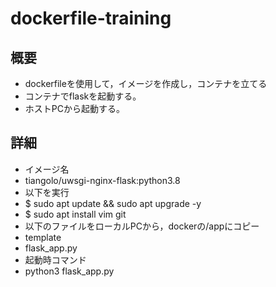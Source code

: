 # dockerfile-training

## 概要
- dockerfileを使用して，イメージを作成し，コンテナを立てる
- コンテナでflaskを起動する。
- ホストPCから起動する。

## 詳細
- イメージ名
 - tiangolo/uwsgi-nginx-flask:python3.8
- 以下を実行
 - $ sudo apt update && sudo apt upgrade -y
 - $ sudo apt install vim git
 - 以下のファイルをローカルPCから，dockerの/appにコピー
 - template
 - flask_app.py
- 起動時コマンド
 - python3 flask_app.py
